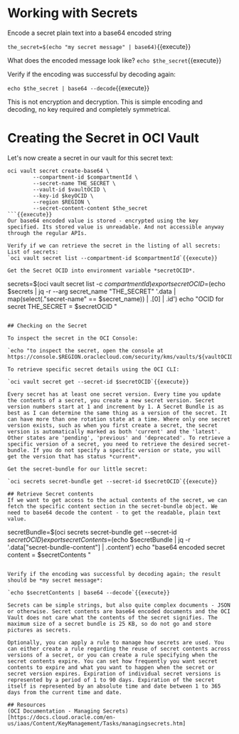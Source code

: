 # Working with Secrets

Encode a secret plain text into a base64 encoded string

`the_secret=$(echo "my secret message" | base64)`{{execute}}

What does the encoded message look like?
`echo $the_secret`{{execute}}

Verify if the encoding was successful by decoding again:

`echo $the_secret | base64 --decode`{{execute}}

This is not encryption and decryption. This is simple encoding and decoding, no key required and completely symmetrical.

# Creating the Secret in OCI Vault

Let's now create a secret in our vault for this secret text:

```
oci vault secret create-base64 \
        --compartment-id $compartmentId \
        --secret-name THE_SECRET \
        --vault-id $vaultOCID \
        --key-id $keyOCID \
        --region $REGION \
        --secret-content-content $the_secret
```{{execute}}
Our base64 encoded value is stored - encrypted using the key specified. Its stored value is unreadable. And not accessible anyway through the regular APIs.

Verify if we can retrieve the secret in the listing of all secrets:
List of secrets:
`oci vault secret list --compartment-id $compartmentId`{{execute}}

Get the Secret OCID into environment variable *secretOCID*.
```
secrets=$(oci vault secret list -c $compartmentId )
export secretOCID=$(echo $secrets | jq -r --arg secret_name "THE_SECRET" '.data | map(select(."secret-name" == $secret_name)) | .[0] | .id')
echo "OCID for secret THE_SECRET = $secretOCID "
```{{execute}}

## Checking on the Secret 

To inspect the secret in the OCI Console:

`echo "to inspect the secret, open the console at https://console.$REGION.oraclecloud.com/security/kms/vaults/${vaultOCID}/secrets"`{{execute}}

To retrieve specific secret details using the OCI CLI:

`oci vault secret get --secret-id $secretOCID`{{execute}}

Every secret has at least one secret version. Every time you update the contents of a secret, you create a new secret version. Secret version numbers start at 1 and increment by 1. A Secret Bundle is as best as I can determine the same thing as a version of the secret. It can have more than one rotation state at a time. Where only one secret version exists, such as when you first create a secret, the secret version is automatically marked as both 'current' and the 'latest'. Other states are 'pending', 'previous' and 'deprecated'. To retrieve a specific version of a secret, you need to retrieve the desired secret-bundle. If you do not specify a specific version or state, you will get the version that has status *current*. 

Get the secret-bundle for our little secret:

`oci secrets secret-bundle get --secret-id $secretOCID`{{execute}} 

## Retrieve Secret contents
If we want to get access to the actual contents of the secret, we can fetch the specific content section in the secret-bundle object. We need to base64 decode the content - to get the readable, plain text value.
```
secretBundle=$(oci secrets secret-bundle get --secret-id $secretOCID )
export secretContents=$(echo $secretBundle | jq -r  '.data["secret-bundle-content"] | .content')
echo "base64 encoded secret content = $secretContents "
```{{execute}}

Verify if the encoding was successful by decoding again; the result should be *my secret message*:

`echo $secretContents | base64 --decode`{{execute}}

Secrets can be simple strings, but also quite complex documents - JSON or otherwise. Secret contents are base64 encoded documents and the OCI Vault does not care what the contents of the secret signifies. The maximum size of a secret bundle is 25 KB, so do not go and store pictures as secrets. 

Optionally, you can apply a rule to manage how secrets are used. You can either create a rule regarding the reuse of secret contents across versions of a secret, or you can create a rule specifying when the secret contents expire. You can set how frequently you want secret contents to expire and what you want to happen when the secret or secret version expires. Expiration of individual secret versions is represented by a period of 1 to 90 days. Expiration of the secret itself is represented by an absolute time and date between 1 to 365 days from the current time and date. 

## Resources
(OCI Documentation - Managing Secrets)[https://docs.cloud.oracle.com/en-us/iaas/Content/KeyManagement/Tasks/managingsecrets.htm]

